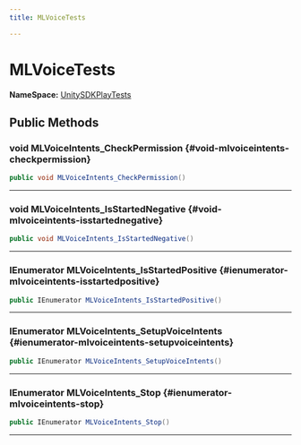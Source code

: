 ```yaml
---
title: MLVoiceTests

---
```


# MLVoiceTests



**NameSpace:** 
[UnitySDKPlayTests](/unity-api/api/UnitySDKPlayTests/UnitySDKPlayTests.md) 








## Public Methods

### void MLVoiceIntents_CheckPermission {#void-mlvoiceintents-checkpermission}

```csharp
public void MLVoiceIntents_CheckPermission()
```






-----------

### void MLVoiceIntents_IsStartedNegative {#void-mlvoiceintents-isstartednegative}

```csharp
public void MLVoiceIntents_IsStartedNegative()
```






-----------

### IEnumerator MLVoiceIntents_IsStartedPositive {#ienumerator-mlvoiceintents-isstartedpositive}

```csharp
public IEnumerator MLVoiceIntents_IsStartedPositive()
```






-----------

### IEnumerator MLVoiceIntents_SetupVoiceIntents {#ienumerator-mlvoiceintents-setupvoiceintents}

```csharp
public IEnumerator MLVoiceIntents_SetupVoiceIntents()
```






-----------

### IEnumerator MLVoiceIntents_Stop {#ienumerator-mlvoiceintents-stop}

```csharp
public IEnumerator MLVoiceIntents_Stop()
```






-----------

